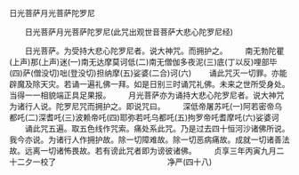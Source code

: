  日光菩萨月光菩萨陀罗尼
　　




　　日光菩萨月光菩萨陀罗尼(此咒出观世音菩萨大悲心陀罗尼经)

　　日光菩萨。为受持大悲心陀罗尼者。说大神咒。而拥护之。
　　南无勃陀瞿(上声)那(上声)迷(一)南无达摩莫诃低(二)南无僧伽多夜泥(三)底(丁以反)哩部毕(四)萨(僧没切)咄(登没切)担纳摩(五)娑婆(二合)诃(六)
　　诵此咒灭一切罪。亦能辟魔及除天灾。若诵一遍礼佛一拜。如是日别三时诵咒礼佛。未来之世所受身处。当得一一相貌端正具足果报。
　　月光菩萨亦为诵持大悲心陀罗尼者。说大神咒为诸行人说。陀罗尼咒而拥护之。即说咒曰。
　　深低帝屠苏吒(一)阿若密帝乌都吒(二)深耆吒(三)波赖帝吒(四)耶弥若吒乌都吒(五)拘罗帝吒耆摩吒(六)娑婆诃
　　诵此咒五遍。取五色线作咒索。痛处系此咒。乃是过去四十恒河沙诸佛所说。我今亦说。为诸行人作拥护故。除一切障难故。除一切恶病痛故。成就一切诸善法故。远离一切诸怖畏故。若有谤此咒者即为谤彼诸佛。
　　贞享三年丙寅九月二十二夕一校了
　　　　　　　　　　　　　　净严(四十八)

